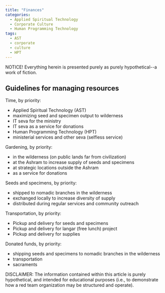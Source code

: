 ```yaml
---
title: "Finances"
categories:
  - Applied Spiritual Technology
  - Corporate Culture
  - Human Programming Technology
tags:
  - AST
  - corporate
  - culture
  - HPT
---
```


NOTICE! Everything herein is presented purely as purely hypothetical--a work of fiction.



Guidelines for managing resources
---


Time, by priority:
- Applied Spiritual Technology (AST)
- maximizing seed and specimen output to wilderness
- IT seva for the ministry
- IT seva as a service for donations
- Human Programming Technology (HPT)
- ministerial services and other seva (selfless service)



Gardening, by priority:
- in the wilderness (on public lands far from civilization)
- at the Ashram to increase supply of seeds and specimens
- at strategic locations outside the Ashram
- as a service for donations



Seeds and specimens, by priority:
- shipped to nomadic branches in the wilderness
- exchanged locally to increase diversity of supply
- distributed during regular services and community outreach



Transportation, by priority:
- Pickup and delivery for seeds and specimens
- Pickup and delivery for langar (free lunch) project
- Pickup and delivery for supplies



Donated funds, by priority:
- shipping seeds and specimens to nomadic branches in the wilderness
- transportation
- sacraments



DISCLAIMER:
The information contained within this article is purely hypothetical,
and intended for educational purposes
(i.e., to demonstrate how a red team organization may be structured and operate).
